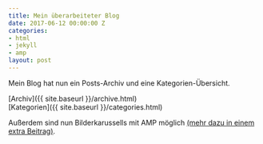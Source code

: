 ```yaml
---
title: Mein überarbeiteter Blog
date: 2017-06-12 00:00:00 Z
categories:
- html
- jekyll
- amp
layout: post
---
```


Mein Blog hat nun ein Posts-Archiv und eine Kategorien-Übersicht.

[Archiv]({{ site.baseurl }}/archive.html)  
[Kategorien]({{ site.baseurl }}/categories.html)

Außerdem sind nun Bilderkarussells mit AMP möglich [(mehr dazu in einem extra Beitrag)](http://himsel.me/06-12-2017-bilderkarussell-amp-carousel-mit-amp-und-jekyll.html).